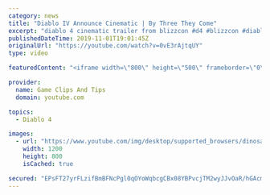 ```yaml
---
category: news
title: "Diablo IV Announce Cinematic | By Three They Come"
excerpt: "diablo 4 cinematic trailer from blizzcon #d4 #blizzcon #diablo."
publishedDateTime: 2019-11-01T19:01:45Z
originalUrl: "https://youtube.com/watch?v=0vE3rAjtqUY"
type: video

featuredContent: "<iframe width=\"800\" height=\"500\" frameborder=\"0\" src=\"https://www.youtube.com/embed/0vE3rAjtqUY\" allow=\"accelerometer; autoplay; encrypted-media; gyroscope; picture-in-picture\" allowfullscreen></iframe>"

provider:
  name: Game Clips And Tips
  domain: youtube.com

topics:
  - Diablo 4

images:
  - url: "https://www.youtube.com/img/desktop/supported_browsers/dinosaur.png"
    width: 1200
    height: 800
    isCached: true

secured: "EPsFT27yrFLzifBmBFNcPgl0qOYoWqbcgCBx08YBPvcjTM2wyJJvOaR/hGAcmXUL7iF6lJQ+WWD1D+m2IoC9rDK4UW8uGw64ZtZL9tw4kKmfLKfkG0i/2cjbGi1/6pcecxBldVm7HhnrLi1/55HsR8sES3IP0a+sIWzw4ZBDtcKAzTqrn/w/AN3jZLB/I4OpoC0XAJpwFcKu28GvuSk+Oz5e/vhkxxb7djofsSeAbVfma9L99X65a8OoS0pzLRH7VxXqNNzFv5+dxXbDGbI4nZ5sEzIz+YmazMaXy238Bd7ksSrG+souDJV8UGCFZnatoMjhMeyGW4pHJLQE6GvJQ79REAmKzwgmx5JjrpvtK90AWV+yDWy5MYtDdkCl5zpJ1+ODf5/2D+Qq4thNbZ+yig==;dblbzcCFU33YcNPYT5dB5w=="
---
```


